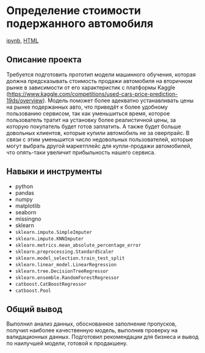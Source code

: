 # Определение стоимости подержанного автомобиля

[ipynb](https://github.com/Tarakanishche/Portfolio/blob/main/Determining%20the%20value%20of%20a%20used%20car/determinig_cost.ipynb), [HTML](https://github.com/Tarakanishche/Portfolio/blob/main/Determining%20the%20value%20of%20a%20used%20car/determinig_cost.html)


## Описание проекта

Требуется подготовить прототип модели машинного обучения, которая должна предсказывать стоимость продажи автомобиля на вторичном рынке в зависимости от его характеристик c платформы Kaggle (https://www.kaggle.com/competitions/used-cars-price-prediction-19ds/overview). Модель поможет более адекватно устанавливать цены на рынке подержанных авто, что приведёт к более удобному пользованию сервисом, так как уменьшиться время, которое пользователь тратит на установку более реалистичной цены, за которую покупатель будет готов заплатить. А также будет больше довольных клиентов, которые купили автомобиль не за оверпрайс. В связи с этим уменьшится число недовольных пользователей, которые могут выбрать другой маркетплейс для купли-продажи автомобилей, что опять-таки увеличит прибыльность нашего сервиса.

## Навыки и инструменты

- python
- pandas
- numpy
- matplotlib
- seaborn
- missingno
- sklearn
- `sklearn.impute.SimpleImputer`
- `sklearn.impute.KNNImputer`
- `sklearn.metrics.mean_absolute_percentage_error`
- `sklearn.preprocessing.StandardScaler`
- `sklearn.model_selection.train_test_split`
- `sklearn.linear_model.LinearRegression`
- `sklearn.tree.DecisionTreeRegressor`
- `sklearn.ensemble.RandomForestRegressor`
- `catboost.CatBoostRegressor`
- `catboost.Pool`

## Общий вывод
Выполнил анализ данных, обоснованное заполнение пропусков, получил наиболее качественную модель, выполнив проверку на валидационных данных.
Подготовил рекомендации для бизнеса и вывод по наилучшей модели, готовой к продакшену.


